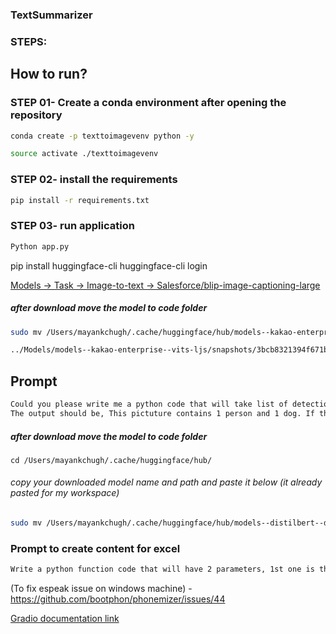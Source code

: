 ### TextSummarizer

### STEPS:
## How to run? 
### STEP 01- Create a conda environment after opening the repository
```bash
conda create -p texttoimagevenv python -y
```

```bash
source activate ./texttoimagevenv
```

### STEP 02- install the requirements
```bash
pip install -r requirements.txt
```

### STEP 03- run application
```bash
Python app.py
```
pip install huggingface-cli 
huggingface-cli login


[Models -> Task -> Image-to-text -> Salesforce/blip-image-captioning-large ](https://huggingface.co/Salesforce/blip-image-captioning-large)

##### after download move the model to code folder
```bash 
sudo mv /Users/mayankchugh/.cache/huggingface/hub/models--kakao-enterprise--vits-ljs/ /Users/mayankchugh/gitRepos/mayankchugh.learning/HuggingFace-ML-GenerativeAI-Gradio-Streamlit-Apps/Models/models--kakao-enterprise--vits-ljs
```
```bash
../Models/models--kakao-enterprise--vits-ljs/snapshots/3bcb8321394f671bd948ebf0d086d694dda95464
```
## Prompt
```bash
Could you please write me a python code that will take list of detection object as an input and it will give the response that will include all the objects (labels) provided in the input. For example if the input is like this: [{'score': 0.9996405839920044, 'label': 'person', 'box': {'xmin': 435, 'ymin': 282, 'xmax': 636, 'ymax': 927}}, {'score': 0.9995879530906677, 'label': 'dog', 'box': {'xmin': 570, 'ymin': 694, 'xmax': 833, 'ymax': 946}}]
The output should be, This pictuture contains 1 person and 1 dog. If there are multiple objects, do not add 'and' between every objects but 'and' should be at the end only
```

##### after download move the model to code folder
```
cd /Users/mayankchugh/.cache/huggingface/hub/
```
###### copy your downloaded model name and path and paste it below (it already pasted for my workspace)
```bash 
sudo mv /Users/mayankchugh/.cache/huggingface/hub/models--distilbert--distilbert-base-uncased-finetuned-sst-2-english /Users/mayankchugh/gitRepos/mayankchugh.learning/HuggingFace-ML-GenerativeAI-Gradio-Streamlit-Apps/Models/models--distilbert--distilbert-base-uncased-finetuned-sst-2-english
```


### Prompt to create content for excel
```bash
Write a python function code that will have 2 parameters, 1st one is the PIL image and second one is the object that contains the result. I have reveived from object detector model ([{'score': 0.7236634492874146, 'label': 'cat', 'box': {'xmin': 207, 'ymin': 229, 'xmax': 295, 'ymax': 344}}, {'score': 0.9842180013656616, 'label': 'cat', 'box': {'xmin': 208, 'ymin': 192, 'xmax': 296, 'ymax': 343}}, {'score': 0.99882572889328, 'label': 'dog', 'box': {'xmin': 314, 'ymin': 156, 'xmax': 462, 'ymax': 350}}]). the output should be the PIL image with all the objected highlighted with boundry.
```

(To fix espeak issue on windows machine) - https://github.com/bootphon/phonemizer/issues/44


[Gradio documentation link](https://www.gradio.app/docs/gradio/file)